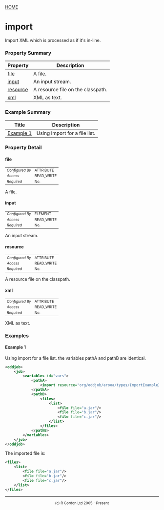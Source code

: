 [HOME](../../../../README.md)
# import

Import XML which is processed as if it's
in-line.

### Property Summary

| Property | Description |
| -------- | ----------- |
| [file](#propertyfile) | A file. | 
| [input](#propertyinput) | An input stream. | 
| [resource](#propertyresource) | A resource file on the classpath. | 
| [xml](#propertyxml) | XML as text. | 


### Example Summary

| Title | Description |
| ----- | ----------- |
| [Example 1](#example1) | Using import for a file list. |


### Property Detail
#### file <a name="propertyfile"></a>

<table style='font-size:smaller'>
      <tr><td><i>Configured By</i></td><td>ATTRIBUTE</td></tr>
      <tr><td><i>Access</i></td><td>READ_WRITE</td></tr>
      <tr><td><i>Required</i></td><td>No.</td></tr>
</table>

A file.

#### input <a name="propertyinput"></a>

<table style='font-size:smaller'>
      <tr><td><i>Configured By</i></td><td>ELEMENT</td></tr>
      <tr><td><i>Access</i></td><td>READ_WRITE</td></tr>
      <tr><td><i>Required</i></td><td>No.</td></tr>
</table>

An input stream.

#### resource <a name="propertyresource"></a>

<table style='font-size:smaller'>
      <tr><td><i>Configured By</i></td><td>ATTRIBUTE</td></tr>
      <tr><td><i>Access</i></td><td>READ_WRITE</td></tr>
      <tr><td><i>Required</i></td><td>No.</td></tr>
</table>

A resource file on the classpath.

#### xml <a name="propertyxml"></a>

<table style='font-size:smaller'>
      <tr><td><i>Configured By</i></td><td>ATTRIBUTE</td></tr>
      <tr><td><i>Access</i></td><td>READ_WRITE</td></tr>
      <tr><td><i>Required</i></td><td>No.</td></tr>
</table>

XML as text.


### Examples
#### Example 1 <a name="example1"></a>

Using import for a file list. the variables pathA and pathB are identical.

```xml
<oddjob>
    <job>
        <variables id="vars">
            <pathA>
                <import resource="org/oddjob/arooa/types/ImportExampleImport.xml"/>
            </pathA>
            <pathB>
                <files>
                    <list>
                        <file file="a.jar"/>
                        <file file="b.jar"/>
                        <file file="c.jar"/>
                    </list>
                </files>
            </pathB>
        </variables>
    </job>
</oddjob>
```


The imported file is:

```xml
<files>
    <list>
        <file file="a.jar"/>
        <file file="b.jar"/>
        <file file="c.jar"/>
    </list>
</files>
```



-----------------------

<div style='font-size: smaller; text-align: center;'>(c) R Gordon Ltd 2005 - Present</div>
